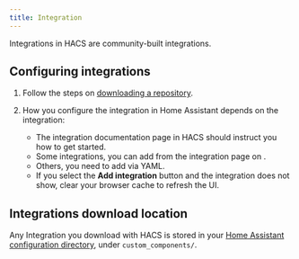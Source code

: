 ```yaml
---
title: Integration
---
```


Integrations in HACS are community-built integrations.

## Configuring integrations

1. Follow the steps on [downloading a repository](/docs/use/dashboard.md#downloading-a-repository).
2. How you configure the integration in Home Assistant depends on the integration:

    - The integration documentation page in HACS should instruct you how to get started.
    - Some integrations, you can add from the integration page on <!-- hacs:my integrations title="**{{coreui('panel.config')}}** > **{{coreui('ui.panel.config.dashboard.devices.main')}}**" -->.
    - Others, you need to add via YAML.
    - If you select the **Add integration** button and the integration does not show, clear your browser cache to refresh the UI.


## Integrations download location

Any Integration you download with HACS is stored in your [Home Assistant configuration directory](https://www.home-assistant.io/docs/configuration/#to-find-the-configuration-directory), under `custom_components/`.
